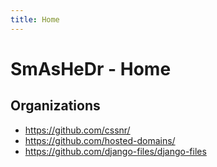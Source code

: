```yaml
---
title: Home
---
```


# SmAsHeDr - Home

## Organizations

- https://github.com/cssnr/
- https://github.com/hosted-domains/
- https://github.com/django-files/django-files
